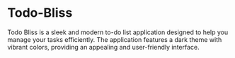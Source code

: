 # Todo-Bliss
Todo Bliss is a sleek and modern to-do list application designed to help you manage your tasks efficiently. The application features a dark theme with vibrant colors, providing an appealing and user-friendly interface.
